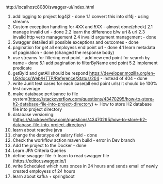 http://localhost:8080/swagger-ui/index.html
1. add logging to project log4j2 - done
  1.1 convert this into slf4j - using streams
2. Custom exception handling for 4XX and 5XX - almost done(check)
  2.1 manage invalid uri - done
  2.2 learn the difference b/w uri & url
  2.3 invalid http verb management
  2.4 invalid argument management - done
3. Swagger detailed all possible exceptions and outcomes - done
4. pagination for get all employess end point url - done
  4.1 learn metadata of pagination - done (changed the response body)
5. use streams for filtering end point - add new end point for search by name - done
  5.1 add pagination to filterByName end point
  5.2 implement predicate
7. getById and getAll should be respond https://developer.mozilla.org/en-US/docs/Web/HTTP/Reference/Status/204 - instead of 404 - done
8. write Junit test cases for each case(all end point urls) it should be 100% test coverage
9. make database pertisance to file system(https://stackoverflow.com/questions/43470295/how-to-store-h2-database-file-into-project-directory) <- How to store H2 database file into project directory
10. database versioning (https://stackoverflow.com/questions/43470295/how-to-store-h2-database-file-into-project-directory)
11. learn about reactive java
12. change the datatype of salary field - done
13. Check the workflow action maven build - error in Dev branch
14. Add the project to the Docker - done
15. Learn JPA Criteria Queries
16. define swagger file -> learn to read swagger file (https://editor.swagger.io/)
17. write Scheduled  which runs onces in 24 hours and sends email of newly created employess of 24 hours
18. learn about kafka + springboot
